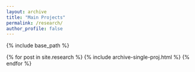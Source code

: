 ```yaml
---
layout: archive
title: "Main Projects"
permalink: /research/
author_profile: false
---
```

{% include base_path %}

<div class="grid">
  <div class="wrapper">
    {% for post in site.research %}
      {% include archive-single-proj.html %}
    {% endfor %}
  </div>
</div>


